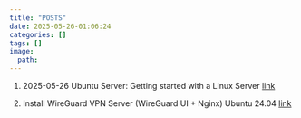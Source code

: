 ```yaml
---
title: "POSTS"
date: 2025-05-26-01:06:24
categories: []
tags: []
image:
  path: 
---
```


1. 2025-05-26 Ubuntu Server: Getting started with a Linux Server [link](https://www.youtube.com/watch?v=2Btkx9toufg&list=PLvMPr2hqCZ7gSzc_kto9VL0q8nVRLIeez&index=5) 

2. Install WireGuard VPN Server (WireGuard UI + Nginx) Ubuntu 24.04 [link](https://www.youtube.com/watch?v=o_JcLMjYI1A&list=PLvMPr2hqCZ7gSzc_kto9VL0q8nVRLIeez&index=8)
